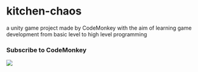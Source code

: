 # kitchen-chaos
a unity game project made by CodeMonkey with the aim of learning game development from basic level to high level programming

### Subscribe to CodeMonkey
<div id="header" align="left">
    <div id="badges">
        <a href="https://www.youtube.com/@CodeMonkeyUnity">
            <img src="https://img.shields.io/badge/YouTube-red?style=for-the-badge&logo=youtube&logoColor=white" />
        </a>
    </div>
</div>
